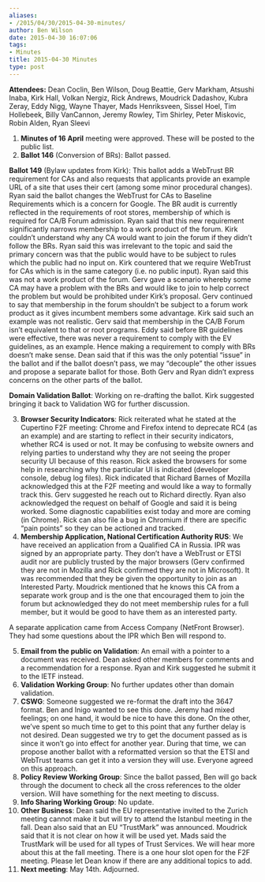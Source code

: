 ```yaml
---
aliases:
- /2015/04/30/2015-04-30-minutes/
author: Ben Wilson
date: 2015-04-30 16:07:06
tags:
- Minutes
title: 2015-04-30 Minutes
type: post
---
```


**Attendees:** Dean Coclin, Ben Wilson, Doug Beattie, Gerv Markham, Atsushi Inaba, Kirk Hall, Volkan Nergiz, Rick Andrews, Moudrick Dadashov, Kubra Zeray, Eddy Nigg, Wayne Thayer, Mads Henriksveen, Sissel Hoel, Tim Hollebeek, Billy VanCannon, Jeremy Rowley, Tim Shirley, Peter Miskovic, Robin Alden, Ryan Sleevi  

1. **Minutes of 16 April** meeting were approved. These will be posted to the public list.
1. **Ballot 146** (Conversion of BRs): Ballot passed.

**Ballot 149** (Bylaw updates from Kirk): This ballot adds a WebTrust BR requirement for CAs and also requests that applicants provide an example URL of a site that uses their cert (among some minor procedural changes). Ryan said the ballot changes the WebTrust for CAs to Baseline Requirements which is a concern for Google. The BR audit is currently reflected in the requirements of root stores, membership of which is required for CA/B Forum admission. Ryan said that this new requirement significantly narrows membership to a work product of the forum. Kirk couldn’t understand why any CA would want to join the forum if they didn’t follow the BRs. Ryan said this was irrelevant to the topic and said the primary concern was that the public would have to be subject to rules which the public had no input on. Kirk countered that we require WebTrust for CAs which is in the same category (i.e. no public input). Ryan said this was not a work product of the forum. Gerv gave a scenario whereby some CA may have a problem with the BRs and would like to join to help correct the problem but would be prohibited under Kirk’s proposal. Gerv continued to say that membership in the forum shouldn’t be subject to a forum work product as it gives incumbent members some advantage. Kirk said such an example was not realistic. Gerv said that membership in the CA/B Forum isn’t equivalent to that or root programs. Eddy said before BR guidelines were effective, there was never a requirement to comply with the EV guidelines, as an example. Hence making a requirement to comply with BRs doesn’t make sense. Dean said that if this was the only potential “issue” in the ballot and if the ballot doesn’t pass, we may “decouple” the other issues and propose a separate ballot for those. Both Gerv and Ryan didn’t express concerns on the other parts of the ballot.

**Domain Validation Ballot**: Working on re-drafting the ballot. Kirk suggested bringing it back to Validation WG for further discussion.

3. **Browser Security Indicators**: Rick reiterated what he stated at the Cupertino F2F meeting: Chrome and Firefox intend to deprecate RC4 (as an example) and are starting to reflect in their security indicators, whether RC4 is used or not. It may be confusing to website owners and relying parties to understand why they are not seeing the proper security UI because of this reason. Rick asked the browsers for some help in researching why the particular UI is indicated (developer console, debug log files). Rick indicated that Richard Barnes of Mozilla acknowledged this at the F2F meeting and would like a way to formally track this. Gerv suggested he reach out to Richard directly. Ryan also acknowledged the request on behalf of Google and said it is being worked. Some diagnostic capabilities exist today and more are coming (in Chrome). Rick can also file a bug in Chromium if there are specific “pain points” so they can be actioned and tracked.
1. **Membership Application, National Certification Authority RUS**: We have received an application from a Qualified CA in Russia. IPR was signed by an appropriate party. They don’t have a WebTrust or ETSI audit nor are publicly trusted by the major browsers (Gerv confirmed they are not in Mozilla and Rick confirmed they are not in Microsoft). It was recommended that they be given the opportunity to join as an Interested Party. Moudrick mentioned that he knows this CA from a separate work group and is the one that encouraged them to join the forum but acknowledged they do not meet membership rules for a full member, but it would be good to have them as an interested party.

A separate application came from Access Company (NetFront Browser). They had some questions about the IPR which Ben will respond to.

5. **Email from the public on Validation**: An email with a pointer to a document was received. Dean asked other members for comments and a recommendation for a response. Ryan and Kirk suggested he submit it to the IETF instead.
1. **Validation Working Group**: No further updates other than domain validation.
1. **CSWG**: Someone suggested we re-format the draft into the 3647 format. Ben and Inigo wanted to see this done. Jeremy had mixed feelings; on one hand, it would be nice to have this done. On the other, we’ve spent so much time to get to this point that any further delay is not desired. Dean suggested we try to get the document passed as is since it won’t go into effect for another year. During that time, we can propose another ballot with a reformatted version so that the ETSI and WebTrust teams can get it into a version they will use. Everyone agreed on this approach.
1. **Policy Review Working Group**: Since the ballot passed, Ben will go back through the document to check all the cross references to the older version. Will have something for the next meeting to discuss.
1. **Info Sharing Working Group**: No update.
1. **Other Business**: Dean said the EU representative invited to the Zurich meeting cannot make it but will try to attend the Istanbul meeting in the fall. Dean also said that an EU “TrustMark” was announced. Moudrick said that it is not clear on how it will be used yet. Mads said the TrustMark will be used for all types of Trust Services. We will hear more about this at the fall meeting. There is a one hour slot open for the F2F meeting. Please let Dean know if there are any additional topics to add.
1. **Next meeting**: May 14th. Adjourned.